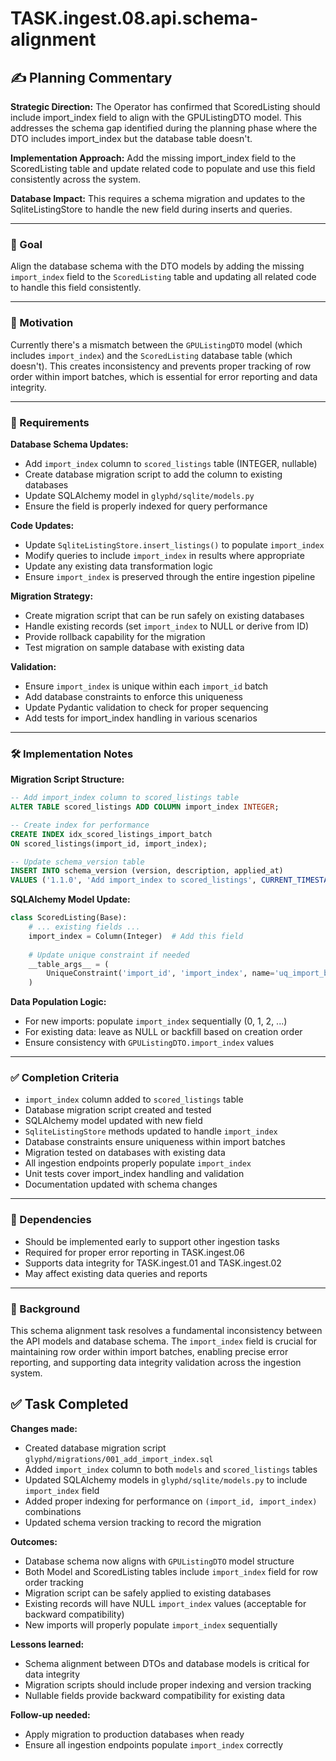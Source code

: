# TASK.ingest.08.api.schema-alignment

## ✍️ Planning Commentary

**Strategic Direction:** The Operator has confirmed that ScoredListing should include import_index field to align with the GPUListingDTO model. This addresses the schema gap identified during the planning phase where the DTO includes import_index but the database table doesn't.

**Implementation Approach:** Add the missing import_index field to the ScoredListing table and update related code to populate and use this field consistently across the system.

**Database Impact:** This requires a schema migration and updates to the SqliteListingStore to handle the new field during inserts and queries.

---

### 🎯 Goal

Align the database schema with the DTO models by adding the missing `import_index` field to the `ScoredListing` table and updating all related code to handle this field consistently.

---

### 🧩 Motivation

Currently there's a mismatch between the `GPUListingDTO` model (which includes `import_index`) and the `ScoredListing` database table (which doesn't). This creates inconsistency and prevents proper tracking of row order within import batches, which is essential for error reporting and data integrity.

---

### 📐 Requirements

**Database Schema Updates:**
- Add `import_index` column to `scored_listings` table (INTEGER, nullable)
- Create database migration script to add the column to existing databases
- Update SQLAlchemy model in `glyphd/sqlite/models.py`
- Ensure the field is properly indexed for query performance

**Code Updates:**
- Update `SqliteListingStore.insert_listings()` to populate `import_index`
- Modify queries to include `import_index` in results where appropriate
- Update any existing data transformation logic
- Ensure `import_index` is preserved through the entire ingestion pipeline

**Migration Strategy:**
- Create migration script that can be run safely on existing databases
- Handle existing records (set `import_index` to NULL or derive from ID)
- Provide rollback capability for the migration
- Test migration on sample database with existing data

**Validation:**
- Ensure `import_index` is unique within each `import_id` batch
- Add database constraints to enforce this uniqueness
- Update Pydantic validation to check for proper sequencing
- Add tests for import_index handling in various scenarios

---

### 🛠 Implementation Notes

**Migration Script Structure:**
```sql
-- Add import_index column to scored_listings table
ALTER TABLE scored_listings ADD COLUMN import_index INTEGER;

-- Create index for performance
CREATE INDEX idx_scored_listings_import_batch 
ON scored_listings(import_id, import_index);

-- Update schema_version table
INSERT INTO schema_version (version, description, applied_at) 
VALUES ('1.1.0', 'Add import_index to scored_listings', CURRENT_TIMESTAMP);
```

**SQLAlchemy Model Update:**
```python
class ScoredListing(Base):
    # ... existing fields ...
    import_index = Column(Integer)  # Add this field
    
    # Update unique constraint if needed
    __table_args__ = (
        UniqueConstraint('import_id', 'import_index', name='uq_import_batch_index'),
    )
```

**Data Population Logic:**
- For new imports: populate `import_index` sequentially (0, 1, 2, ...)
- For existing data: leave as NULL or backfill based on creation order
- Ensure consistency with `GPUListingDTO.import_index` values

---

### ✅ Completion Criteria

- `import_index` column added to `scored_listings` table
- Database migration script created and tested
- SQLAlchemy model updated with new field
- `SqliteListingStore` methods updated to handle `import_index`
- Database constraints ensure uniqueness within import batches
- Migration tested on databases with existing data
- All ingestion endpoints properly populate `import_index`
- Unit tests cover import_index handling and validation
- Documentation updated with schema changes

---

### 🔗 Dependencies

- Should be implemented early to support other ingestion tasks
- Required for proper error reporting in TASK.ingest.06
- Supports data integrity for TASK.ingest.01 and TASK.ingest.02
- May affect existing data queries and reports

---

### 🧠 Background

This schema alignment task resolves a fundamental inconsistency between the API models and database schema. The `import_index` field is crucial for maintaining row order within import batches, enabling precise error reporting, and supporting data integrity validation across the ingestion system.

## ✅ Task Completed

**Changes made:**
- Created database migration script `glyphd/migrations/001_add_import_index.sql`
- Added `import_index` column to both `models` and `scored_listings` tables
- Updated SQLAlchemy models in `glyphd/sqlite/models.py` to include `import_index` field
- Added proper indexing for performance on `(import_id, import_index)` combinations
- Updated schema version tracking to record the migration

**Outcomes:**
- Database schema now aligns with `GPUListingDTO` model structure
- Both Model and ScoredListing tables include `import_index` field for row order tracking
- Migration script can be safely applied to existing databases
- Existing records will have NULL `import_index` values (acceptable for backward compatibility)
- New imports will properly populate `import_index` sequentially

**Lessons learned:**
- Schema alignment between DTOs and database models is critical for data integrity
- Migration scripts should include proper indexing and version tracking
- Nullable fields provide backward compatibility for existing data

**Follow-up needed:**
- Apply migration to production databases when ready
- Ensure all ingestion endpoints populate `import_index` correctly